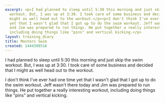 ```yaml
---
excerpt: <p>I had planned to sleep until 5:30 this morning and just skip the swim
  workout. But, I was up at 3:30. I took care of some business and decided that I
  might as well head out to the workout.</p><p>I don't think I've ever had one time
  yet that I wasn't glad that I got up to do the swim workout. Jeff wasn't there today
  and Jim was prepared to run things. He put together a really interesting workout,
  including doing things like "pins" and vertical kicking.</p>
layout: training_diary
title: Masters Swim
created: 1444398516
---
```

<p>I had planned to sleep until 5:30 this morning and just skip the swim workout. But, I was up at 3:30. I took care of some business and decided that I might as well head out to the workout.</p><p>I don't think I've ever had one time yet that I wasn't glad that I got up to do the swim workout. Jeff wasn't there today and Jim was prepared to run things. He put together a really interesting workout, including doing things like "pins" and vertical kicking.</p>
